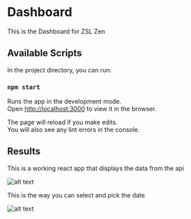 # Dashboard

This is the Dashboard for ZSL Zen

## Available Scripts

In the project directory, you can run:

### `npm start`

Runs the app in the development mode.\
Open [http://localhost:3000](http://localhost:3000) to view it in the browser.

The page will reload if you make edits.\
You will also see any lint errors in the console.

## Results

This is a working react app that displays the data from the api

![alt text](https://i.ibb.co/bvFr61n/Screenshot-2021-09-26-at-08-55-50.png)

This is the way you can select and pick the date

![alt text](https://i.ibb.co/7WLPb2Q/Screenshot-2021-09-26-at-08-56-02.png)
